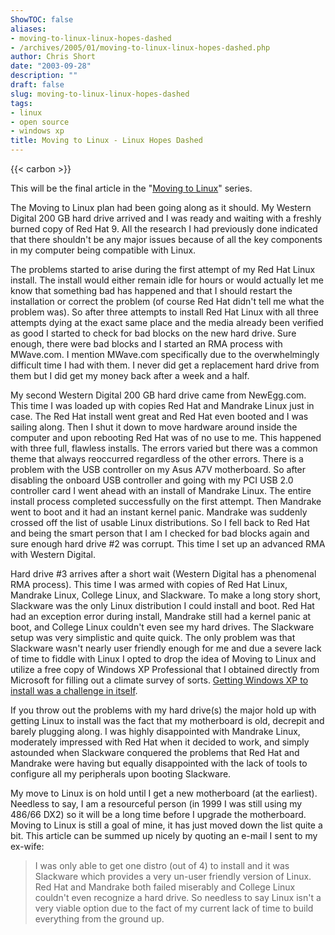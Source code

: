 ```yaml
---
ShowTOC: false
aliases:
- moving-to-linux-linux-hopes-dashed
- /archives/2005/01/moving-to-linux-linux-hopes-dashed.php
author: Chris Short
date: "2003-09-28"
description: ""
draft: false
slug: moving-to-linux-linux-hopes-dashed
tags:
- linux
- open source
- windows xp
title: Moving to Linux - Linux Hopes Dashed
---
```


{{< carbon >}}

This will be the final article in the "[Moving to Linux](/moving-to-linux/)" series.

The Moving to Linux plan had been going along as it should. My Western Digital 200 GB hard drive arrived and I was ready and waiting with a freshly burned copy of Red Hat 9. All the research I had previously done indicated that there shouldn't be any major issues because of all the key components in my computer being compatible with Linux.

The problems started to arise during the first attempt of my Red Hat Linux install. The install would either remain idle for hours or would actually let me know that something bad has happened and that I should restart the installation or correct the problem (of course Red Hat didn't tell me what the problem was). So after three attempts to install Red Hat Linux with all three attempts dying at the exact same place and the media already been verified as good I started to check for bad blocks on the new hard drive. Sure enough, there were bad blocks and I started an RMA process with MWave.com. I mention MWave.com specifically due to the overwhelmingly difficult time I had with them. I never did get a replacement hard drive from them but I did get my money back after a week and a half.

My second Western Digital 200 GB hard drive came from NewEgg.com. This time I was loaded up with copies Red Hat and Mandrake Linux just in case. The Red Hat install went great and Red Hat even booted and I was sailing along. Then I shut it down to move hardware around inside the computer and upon rebooting Red Hat was of no use to me. This happened with three full, flawless installs. The errors varied but there was a common theme that always reoccurred regardless of the other errors. There is a problem with the USB controller on my Asus A7V motherboard. So after disabling the onboard USB controller and going with my PCI USB 2.0 controller card I went ahead with an install of Mandrake Linux. The entire install process completed successfully on the first attempt. Then Mandrake went to boot and it had an instant kernel panic. Mandrake was suddenly crossed off the list of usable Linux distributions. So I fell back to Red Hat and being the smart person that I am I checked for bad blocks again and sure enough hard drive #2 was corrupt. This time I set up an advanced RMA with Western Digital.

Hard drive #3 arrives after a short wait (Western Digital has a phenomenal RMA process). This time I was armed with copies of Red Hat Linux, Mandrake Linux, College Linux, and Slackware. To make a long story short, Slackware was the only Linux distribution I could install and boot. Red Hat had an exception error during install, Mandrake still had a kernel panic at boot, and College Linux couldn't even see my hard drives. The Slackware setup was very simplistic and quite quick. The only problem was that Slackware wasn't nearly user friendly enough for me and due a severe lack of time to fiddle with Linux I opted to drop the idea of Moving to Linux and utilize a free copy of Windows XP Professional that I obtained directly from Microsoft for filling out a climate survey of sorts. [Getting Windows XP to install was a challenge in itself](/windows-xp-and-big-hard-drives/).

If you throw out the problems with my hard drive(s) the major hold up with getting Linux to install was the fact that my motherboard is old, decrepit and barely plugging along. I was highly disappointed with Mandrake Linux, moderately impressed with Red Hat when it decided to work, and simply astounded when Slackware conquered the problems that Red Hat and Mandrake were having but equally disappointed with the lack of tools to configure all my peripherals upon booting Slackware.

My move to Linux is on hold until I get a new motherboard (at the earliest). Needless to say, I am a resourceful person (in 1999 I was still using my 486/66 DX2) so it will be a long time before I upgrade the motherboard. Moving to Linux is still a goal of mine, it has just moved down the list quite a bit. This article can be summed up nicely by quoting an e-mail I sent to my ex-wife:

>I was only able to get one distro (out of 4) to install and it was Slackware which provides a very un-user friendly version of Linux. Red Hat and Mandrake both failed miserably and College Linux couldn't even recognize a hard drive. So needless to say Linux isn't a very viable option due to the fact of my current lack of time to build everything from the ground up.

